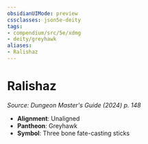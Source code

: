 ```yaml
---
obsidianUIMode: preview
cssclasses: json5e-deity
tags:
- compendium/src/5e/xdmg
- deity/greyhawk
aliases: 
- Ralishaz
---
```

# Ralishaz
*Source: Dungeon Master's Guide (2024) p. 148* 

- **Alignment**: Unaligned
- **Pantheon**: Greyhawk
- **Symbol**: Three bone fate-casting sticks